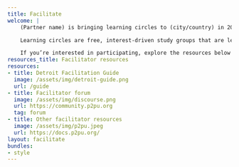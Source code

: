 ```yaml
---
title: Facilitate
welcome: |
    (Partner name) is bringing learning circles to (city/country) in 2020! 

    Learning circles are free, interest-driven study groups that are led by a facilitator. The facilitator does not have to be an expert in the subject, so with a little practice and training, anybody can facilitate.

    If you’re interested in participating, explore the resources below and contact us to get involved!
resources_title: Facilitator resources
resources:
- title: Detroit Facilitation Guide
  image: /assets/img/detroit-guide.png
  url: /guide
- title: Facilitator forum
  image: /assets/img/discourse.png
  url: https://community.p2pu.org
  tag: forum
- title: Other facilitator resources
  image: /assets/img/p2pu.jpeg
  url: https://docs.p2pu.org/
layout: facilitate
bundles:
- style
---
```

